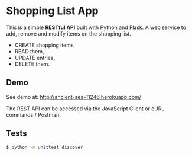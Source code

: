 # Shopping List App

This is a simple **RESTful API** built with Python and Flask. A web service to add, remove and modify items on the shopping list.

- CREATE shopping items,
- READ them,
- UPDATE entries,
- DELETE them.

## Demo

See demo at: http://ancient-sea-11246.herokuapp.com/

The REST API can be accessed via the JavaScript Client or cURL commands / Postman.

## Tests
```sh
$ python -m unittest discover

```
